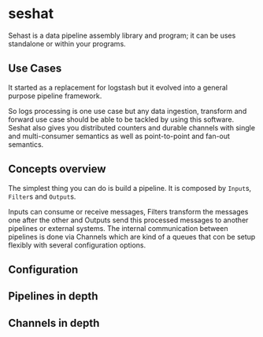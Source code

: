seshat
======

Sehast is a data pipeline assembly library and program; it can be uses standalone or within your programs.

## Use Cases

It started as a replacement for logstash but it evolved into a general purpose pipeline framework.

So logs processing is one use case but any data ingestion, transform and forward use case should be able to be tackled by using this software.
Seshat also gives you distributed counters and durable channels with single and multi-consumer semantics as well as point-to-point and fan-out semantics.


## Concepts overview

The simplest thing you can do is build a pipeline. It is composed by `Input`s, `Filter`s and `Output`s.

Inputs can consume or receive messages, Filters transform the messages one after the other and Outputs send this processed messages to another pipelines or external systems.
The internal communication between pipelines is done via Channels which are kind of a queues that con be setup flexibly with several configuration options.


## Configuration


## Pipelines in depth


## Channels in depth





